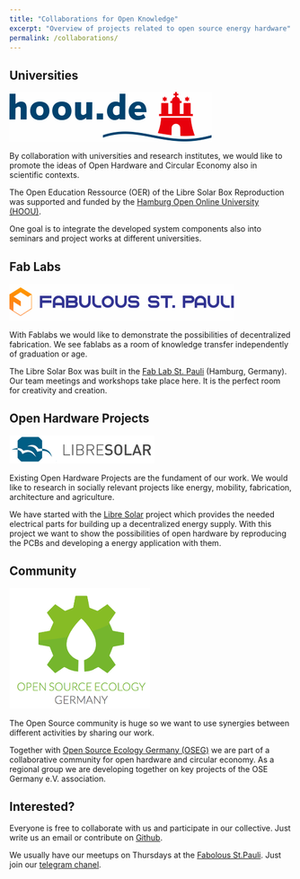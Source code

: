 ```yaml
---
title: "Collaborations for Open Knowledge"
excerpt: "Overview of projects related to open source energy hardware"
permalink: /collaborations/
---
```


## Universities

![Hoou](/images/hoou_logo_small.png)

By collaboration with universities and research institutes, we would like to promote the ideas of Open Hardware and Circular Economy also in scientific contexts.

The Open Education Ressource (OER) of the Libre Solar Box Reproduction was supported and funded by the [Hamburg Open Online University (HOOU)](https://www.hoou.de/).

One goal is to integrate the developed system components also into seminars and project works at different universities.

## Fab Labs

![fablab_stpauli](/images/fabulous_logo_small.png)

With Fablabs we would like to demonstrate the possibilities of decentralized fabrication. We see fablabs as a room of knowledge transfer independently of graduation or age.

The Libre Solar Box was built in the [Fab Lab St. Pauli](http://fablab-hamburg.org/) (Hamburg, Germany). Our team meetings and workshops take place here. It is the perfect room for creativity and creation.


<!--
Kooperation im Umfeld dezentrale Produktion, Wissenstransfer in Zivilgesellschaft
-->

<!--
## Other Organizations

Bsp Kollektiv Liebe, Kommunikation nach außen, Bewusstsein Schaffung durch kulturellen und kreativen Austausch
Open Source Ecology, Community Mitglied im Open Hardware Umfeld
-->

## Open Hardware Projects

![libre_solar](/images/libresolar_logo_small.png)

Existing Open Hardware Projects are the fundament of our work. We would like to research in socially relevant projects like energy, mobility, fabrication, architecture and agriculture.

We have started with the [Libre Solar](http://libre.solar/) project which provides the needed electrical parts for building up a decentralized energy supply.
With this project we want to show the possibilities of open hardware by reproducing the PCBs and developing a energy application with them.

## Community

![oseg](/images/Logo_OSEG.png)

The Open Source community is huge so we want to use synergies between different activities by sharing our work.

Together with [Open Source Ecology Germany (OSEG)](https://opensourceecology.de/) we are part of a collaborative community for open hardware and circular economy. As a regional group we are developing together on key projects of the OSE Germany e.V. association.

## Interested?

Everyone is free to collaborate with us and participate in our collective. Just write us an email or contribute on [Github](https://github.com/CollectiveOpenSourceHardware).

We usually have our meetups on Thursdays at the [Fabolous St.Pauli](http://www.fablab-hamburg.org/).
Just join our [telegram chanel](https://t.me/joinchat/ETorPA8QlOb8LAn82PtBcw).
